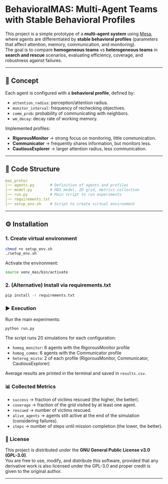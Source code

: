 # BehavioralMAS: Multi-Agent Teams with Stable Behavioral Profiles

This project is a simple prototype of a **multi-agent system** using [Mesa](https://mesa.readthedocs.io/en/stable/), where agents are differentiated by **stable behavioral profiles** (parameters that affect attention, memory, communication, and monitoring).  
The goal is to compare **homogeneous teams** vs **heterogeneous teams** in **search and rescue** scenarios, evaluating efficiency, coverage, and robustness against failures.

---

## 🔎 Concept

Each agent is configured with a **behavioral profile**, defined by:

- `attention_radius`: perception/attention radius.  
- `monitor_interval`: frequency of rechecking objectives.  
- `comm_prob`: probability of communicating with neighbors.  
- `wm_decay`: decay rate of working memory.  

Implemented profiles:
- **RigorousMonitor** → strong focus on monitoring, little communication.  
- **Communicator** → frequently shares information, but monitors less.  
- **CautiousExplorer** → larger attention radius, less communication.   

---

## 📂 Code Structure

```yaml
mas_proto/
│── agents.py       # Definition of agents and profiles
│── model.py        # MAS model, 2D grid, metrics collection
│── run.py          # Main script to run experiments
│── requirements.txt
│── setup_env.sh    # Script to create virtual environment
```

---

## ⚙️ Installation

### 1. Create virtual environment
```bash
chmod +x setup_env.sh
./setup_env.sh
```

Activate the environment:
```bash
source venv_mas/bin/activate
```

### 2. (Alternative) Install via requirements.txt
```bash
pip install -r requirements.txt
```

### ▶️ Execution

Run the main experiments:

```bash
python run.py
```

The script runs 20 simulations for each configuration:

- `homog_monitor`: 6 agents with the RigorousMonitor profile
- `homog_comms`: 6 agents with the Communicator profile
- `heterog_misto`: 2 of each profile (RigorousMonitor, Communicator, CautiousExplorer)

Average results are printed in the terminal and saved in `results.csv`.

### 📊 Collected Metrics

- `success` → fraction of victims rescued (the higher, the better).
- `coverage` → fraction of the grid visited by at least one agent.
- `rescued` → number of victims rescued.
- `alive_agents` → agents still active at the end of the simulation (considering failures).
- `steps` → number of steps until mission completion (the lower, the better).


### 📜 License

This project is distributed under the **GNU General Public License v3.0 (GPL-3.0)**.  
You are free to use, modify, and distribute this software, provided that any derivative work is also licensed under the GPL-3.0 and proper credit is given to the original author.

---
